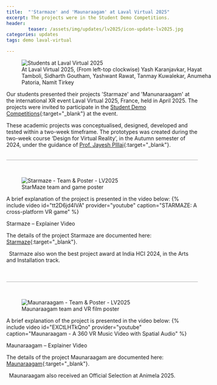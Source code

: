 ```yaml
---
title:  "'Starmaze' and 'Maunaraagam' at Laval Virtual 2025"
excerpt: The projects were in the Student Demo Competitions.
header:
        teaser: /assets/img/updates/lv2025/icon-update-lv2025.jpg
categories: updates
tags: demo laval-virtual

---
```


<figure class="align-center" style="width:100%;">
  <img src="{{ site.url }}{{ site.baseurl }}/assets/img/updates/lv2025/fusion-lv2025-banner.jpg" alt="Students at Laval Virtual 2025">
  <figcaption>At Laval Virtual 2025, (From left-top clockwise) Yash Karanjavkar, Hayat Tamboli, Sidharth Goutham, Yashwant Rawat, Tanmay Kuwalekar, Anumeha Patoria, Namit Tirkey </figcaption>
</figure>

Our students presented their projects 'Starmaze' and 'Manunaraagam' at the international XR event Laval Virtual 2025, France, held in April 2025. The projects were invited to participate in the [Student Demo Competitions](https://laval-virtual.com/en/students-demo-2/){:target="_blank"} at the event.

These academic projects was conceptualised, designed, developed and tested within a two-week timeframe. The prototypes was created during the two-week course ‘Design for Virtual Reality’, in the Autumn semester of 2024, under the guidance of [Prof. Jayesh PIllai](http://www.idc.iitb.ac.in/people/faculty/pillai-jayesh){:target="_blank"}.
<br><br>

<hr style="height:1px;border-width:0;background-color:#aaaaaa">
<br>

<figure class="align-center" style="width:100%;">
  <img src="{{ site.url }}{{ site.baseurl }}/assets/img/updates/lv2025/starmaze-poster.jpg" alt="Starmaze - Team & Poster - LV2025">
  <figcaption>StarMaze team and game poster</figcaption>
</figure>

A brief explanation of the project is presented in the video below:
{% include video id="tt2D6jd4IVA" provider="youtube" caption="STARMAZE: A cross-platform VR game" %}
<figcaption>Starmaze – Explainer Video</figcaption>

The details of the project Starmaze are documented here: [Starmaze](https://anumehapatoria.com/starmaze){:target="_blank"}.

<i class="fa-solid fa-trophy" style="margin-right: 0.5em; color:#cc9200;"></i>
Starmaze also won the best project award at India HCI 2024, in the Arts and Installation track.<br>
<br><br>

<hr style="height:1px;border-width:0;background-color:#aaaaaa">
<br>

<figure class="align-center" style="width:100%;">
  <img src="{{ site.url }}{{ site.baseurl }}/assets/img/updates/lv2025/maunaraagam-poster.jpg" alt="Maunaraagam - Team & Poster - LV2025">
  <figcaption>Maunaraagam team and VR film poster</figcaption>
</figure>

A brief explanation of the project is presented in the video below:
{% include video id="EXCtLHTkQno" provider="youtube" caption="Maunaraagam - A 360 VR Music Video with Spatial Audio" %}
<figcaption>Maunaraagam – Explainer Video</figcaption>

The details of the project Maunaraagam are documented here: [Maunaraagam](https://www.behance.net/gallery/232713599/Maunaraagam-A-360-degree-VR-Music-Video){:target="_blank"}.

<i class="fa-solid fa-trophy" style="margin-right: 0.5em; color:#cc9200;"></i>
Maunaraagam also received an Official Selection at Animela 2025.<br>
<br><br>

